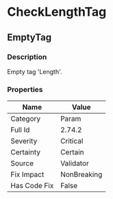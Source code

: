 ﻿---  
uid: Validator_2_74_2  
---

# CheckLengthTag

## EmptyTag

### Description

Empty tag 'Length'.

### Properties

| Name         | Value       |
| ------------ | ----------- |
| Category     | Param       |
| Full Id      | 2.74.2      |
| Severity     | Critical    |
| Certainty    | Certain     |
| Source       | Validator   |
| Fix Impact   | NonBreaking |
| Has Code Fix | False       |
